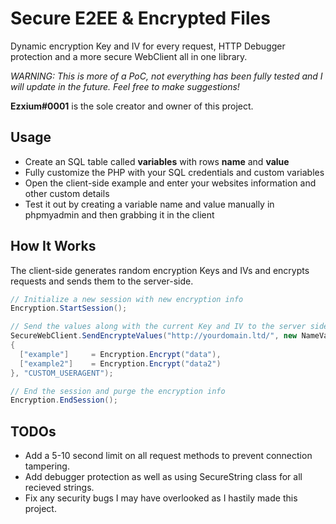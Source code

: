 # Secure E2EE & Encrypted Files

Dynamic encryption Key and IV for every request, HTTP Debugger protection and a more secure WebClient all in one library.

*WARNING: This is more of a PoC, not everything has been fully tested and I will update in the future. Feel free to make suggestions!*

**Ezxium#0001** is the sole creator and owner of this project.

## Usage

- Create an SQL table called **variables** with rows **name** and **value**
- Fully customize the PHP with your SQL credentials and custom variables
- Open the client-side example and enter your websites information and other custom details
- Test it out by creating a variable name and value manually in phpmyadmin and then grabbing it in the client

## How It Works

The client-side generates random encryption Keys and IVs and encrypts requests and sends them to the server-side.
```cs
// Initialize a new session with new encryption info
Encryption.StartSession(); 

// Send the values along with the current Key and IV to the server side for decryption and review
SecureWebClient.SendEncrypteValues("http://yourdomain.ltd/", new NameValueCollection 
{
  ["example"]     = Encryption.Encrypt("data"),
  ["example2"]    = Encryption.Encrypt("data2")
}, "CUSTOM_USERAGENT");

// End the session and purge the encryption info
Encryption.EndSession();
```

## TODOs

- Add a 5-10 second limit on all request methods to prevent connection tampering.
- Add debugger protection as well as using SecureString class for all recieved strings.
- Fix any security bugs I may have overlooked as I hastily made this project.
